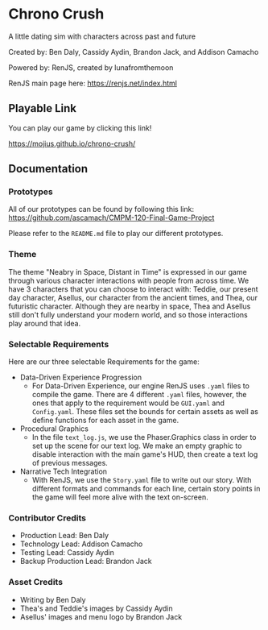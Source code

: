 # Chrono Crush
A little dating sim with characters across past and future

Created by: Ben Daly, Cassidy Aydin, Brandon Jack, and Addison Camacho

Powered by: RenJS, created by lunafromthemoon

RenJS main page here: https://renjs.net/index.html 

## Playable Link

You can play our game by clicking this link!

https://mojius.github.io/chrono-crush/

## Documentation

### Prototypes

All of our prototypes can be found by following this link: https://github.com/ascamach/CMPM-120-Final-Game-Project

Please refer to the `README.md` file to play our different prototypes.

### Theme

The theme "Neabry in Space, Distant in Time" is expressed in our game through various character interactions with people from across time.
We have 3 characters that you can choose to interact with: Teddie, our present day character, Asellus, our character from the ancient times, and Thea, our futuristic character.
Although they are nearby in space, Thea and Asellus still don't fully understand your modern world, and so those interactions play around that idea.

### Selectable Requirements
Here are our three selectable Requirements for the game:
- Data-Driven Experience Progression
  - For Data-Driven Experience, our engine RenJS uses `.yaml` files to compile the game. There are 4 different `.yaml` files, however, the ones that apply to the requirement would be `GUI.yaml` and `Config.yaml`. These files set the bounds for certain assets as well as define functions for each asset in the game.
- Procedural Graphics
  - In the file `text_log.js`, we use the Phaser.Graphics class in order to set up the scene for our text log. We make an empty graphic to disable interaction with the main game's HUD, then create a text log of previous messages.
- Narrative Tech Integration
  - With RenJS, we use the `Story.yaml` file to write out our story. With different formats and commands for each line, certain story points in the game will feel more alive with the text on-screen.

### Contributor Credits
- Production Lead: Ben Daly
- Technology Lead: Addison Camacho
- Testing Lead: Cassidy Aydin
- Backup Production Lead: Brandon Jack

### Asset Credits
- Writing by Ben Daly
- Thea's and Teddie's images by Cassidy Aydin
- Asellus' images and menu logo by Brandon Jack
